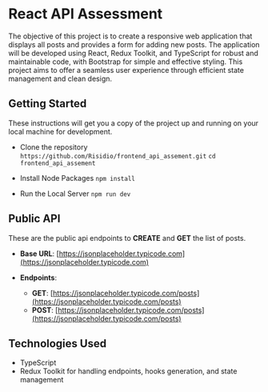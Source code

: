 # React API Assessment

The objective of this project is to create a responsive web application that displays all posts and provides a form for adding new posts. The application will be developed using React, Redux Toolkit, and TypeScript for robust and maintainable code, with Bootstrap for simple and effective styling. This project aims to offer a seamless user experience through efficient state management and clean design.

## Getting Started

These instructions will get you a copy of the project up and running on your local machine for development.

- Clone the repository
  `https://github.com/Risidio/frontend_api_assement.git`
  `cd frontend_api_assement`

- Install Node Packages
  `npm install`

- Run the Local Server
  `npm run dev`

## Public API

These are the public api endpoints to **CREATE** and **GET** the list of posts.

- **Base URL**: [https://jsonplaceholder.typicode.com](https://jsonplaceholder.typicode.com)

- **Endpoints**:
  - **GET**: [https://jsonplaceholder.typicode.com/posts](https://jsonplaceholder.typicode.com/posts)
  - **POST**: [https://jsonplaceholder.typicode.com/posts](https://jsonplaceholder.typicode.com/posts)

## Technologies Used

- TypeScript
- Redux Toolkit for handling endpoints, hooks generation, and state management
